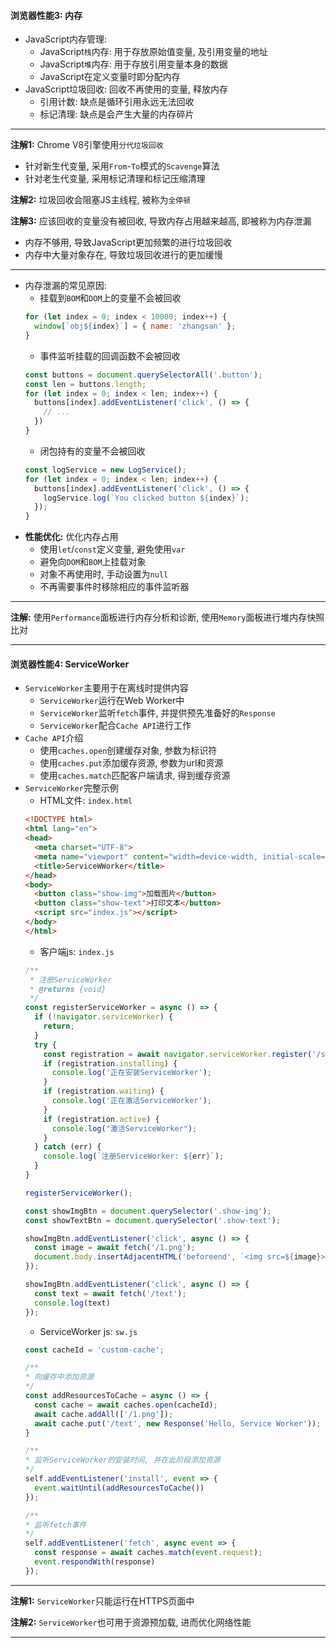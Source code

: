#### 浏览器性能3: 内存
+ JavaScript内存管理:
  - JavaScript`栈`内存: 用于存放原始值变量, 及引用变量的地址
  - JavaScript`堆`内存: 用于存放引用变量本身的数据
  - JavaScript在定义变量时即分配内存
+ JavaScript垃圾回收: 回收不再使用的变量, 释放内存
  - 引用计数: 缺点是循环引用永远无法回收
  - 标记清理: 缺点是会产生大量的内存碎片
***
**注解1:** Chrome V8引擎使用`分代垃圾回收`
+ 针对新生代变量, 采用`From`-`To`模式的`Scavenge`算法
+ 针对老生代变量, 采用标记清理和标记压缩清理

**注解2:** 垃圾回收会阻塞JS主线程, 被称为`全停顿`

**注解3:** 应该回收的变量没有被回收, 导致内存占用越来越高, 即被称为内存泄漏
+ 内存不够用, 导致JavaScript更加频繁的进行垃圾回收
+ 内存中大量对象存在, 导致垃圾回收进行的更加缓慢
***
+ 内存泄漏的常见原因:
  - 挂载到`BOM`和`DOM`上的变量不会被回收
  ```JavaScript
  for (let index = 0; index < 10000; index++) {
    window[`obj${index}`] = { name: 'zhangsan' };
  }
  ```
  - 事件监听挂载的回调函数不会被回收
  ```JavaScript
  const buttons = document.querySelectorAll('.button');
  const len = buttons.length;
  for (let index = 0; index < len; index++) {
    buttons[index].addEventListener('click', () => {
      // ...
    })
  }
  ```
  - 闭包持有的变量不会被回收
  ```JavaScript
  const logService = new LogService();
  for (let index = 0; index < len; index++) { 
    buttons[index].addEventListener('click', () => {
      logService.log(`You clicked button ${index}`);
    });
  }
  ```
+ **性能优化:** 优化内存占用
  - 使用`let`/`const`定义变量, 避免使用`var`
  - 避免向`DOM`和`BOM`上挂载对象
  - 对象不再使用时, 手动设置为`null`
  - 不再需要事件时移除相应的事件监听器
***
**注解:** 使用`Performance`面板进行内存分析和诊断, 使用`Memory`面板进行堆内存快照比对
***

#### 浏览器性能4: ServiceWorker
+ `ServiceWorker`主要用于在离线时提供内容
  - `ServiceWorker`运行在Web Worker中
  - `ServiceWorker`监听`fetch`事件, 并提供预先准备好的`Response`
  - `ServiceWorker`配合`Cache API`进行工作
+ `Cache API`介绍
  - 使用`caches.open`创建缓存对象, 参数为标识符
  - 使用`caches.put`添加缓存资源, 参数为url和资源
  - 使用`caches.match`匹配客户端请求, 得到缓存资源
+ `ServiceWorker`完整示例
  - HTML文件: `index.html`
  ```HTML
  <!DOCTYPE html>
  <html lang="en">
  <head>
    <meta charset="UTF-8">
    <meta name="viewport" content="width=device-width, initial-scale=1.0">
    <title>ServiceWWorker</title>
  </head>
  <body>
    <button class="show-img">加载图片</button>
    <button class="show-text">打印文本</button>
    <script src="index.js"></script>
  </body>
  </html>
  ```
  - 客户端js: `index.js`
  ```JavaScript
  /**
   * 注册ServiceWorker
   * @returns {void}
   */
  const registerServiceWorker = async () => {
    if (!navigator.serviceWorker) {
      return;
    }
    try {
      const registration = await navigator.serviceWorker.register('/sw.js');
      if (registration.installing) {
        console.log('正在安装ServiceWorker');
      }
      if (registration.waiting) {
        console.log('正在激活ServiceWorker');
      }
      if (registration.active) {
        console.log("激活ServiceWorker");
      }
    } catch (err) {
      console.log(`注册ServiceWorker: ${err}`);
    }
  }

  registerServiceWorker();

  const showImgBtn = document.querySelector('.show-img');
  const showTextBtn = document.querySelector('.show-text');

  showImgBtn.addEventListener('click', async () => {
    const image = await fetch('/1.png');
    document.body.insertAdjacentHTML('beforeend', `<img src=${image}>`)
  });

  showImgBtn.addEventListener('click', async () => {
    const text = await fetch('/text');
    console.log(text)
  });
  ```
  - ServiceWorker js: `sw.js`
  ```JavaScript
  const cacheId = 'custom-cache';

  /**
  * 向缓存中添加资源
  */
  const addResourcesToCache = async () => {
    const cache = await caches.open(cacheId);
    await cache.addAll(['/1.png']);
    await cache.put('/text', new Response('Hello, Service Worker'));
  }

  /**
  * 监听ServiceWorker的安装时间, 并在此阶段添加资源
  */
  self.addEventListener('install', event => {
    event.waitUntil(addResourcesToCache())
  });

  /**
  * 监听fetch事件
  */
  self.addEventListener('fetch', async event => {
    const response = await caches.match(event.request);
    event.respondWith(response)
  });
  ```
***
**注解1:** `ServiceWorker`只能运行在HTTPS页面中

**注解2:** `ServiceWorker`也可用于资源预加载, 进而优化网络性能
***